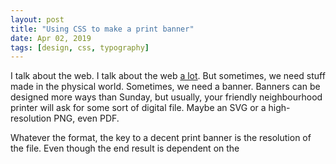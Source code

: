 ```yaml
---
layout: post
title: "Using CSS to make a print banner"
date: Apr 02, 2019
tags: [design, css, typography]
---
```

I talk about the web. I talk about the web [a lot](). But sometimes, we need stuff made in the physical world. Sometimes, we need a banner. Banners can be designed more ways than Sunday, but usually, your friendly neighbourhood printer will ask for some sort of digital file. Maybe an SVG or a high-resolution PNG, even PDF.

Whatever the format, the key to a decent print banner is the resolution of the file. Even though the end result is dependent on the 